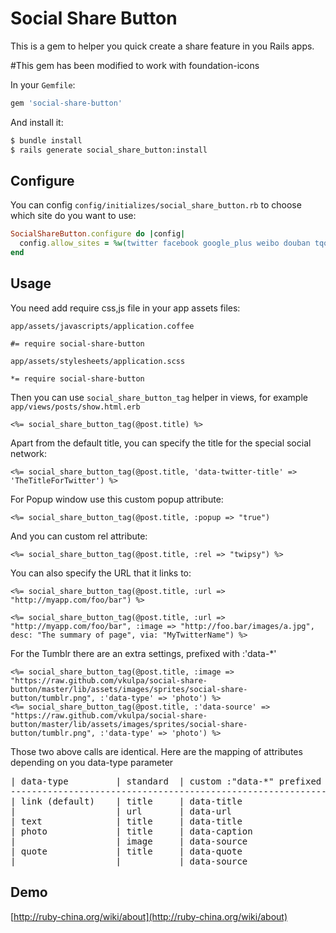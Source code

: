 # Social Share Button

This is a gem to helper you quick create a share feature in you Rails apps.

#This gem has been modified to work with foundation-icons

In your `Gemfile`:

```ruby
gem 'social-share-button'
```

And install it:

```bash
$ bundle install
$ rails generate social_share_button:install
```

## Configure

You can config `config/initializes/social_share_button.rb` to choose which site do you want to use:

```ruby
SocialShareButton.configure do |config|
  config.allow_sites = %w(twitter facebook google_plus weibo douban tqq renren qq kaixin001 baidu tumblr plurk pinterest email)
end
```

## Usage

You need add require css,js file in your app assets files:

`app/assets/javascripts/application.coffee`

```
#= require social-share-button
```

`app/assets/stylesheets/application.scss`

```
*= require social-share-button
```

Then you can use `social_share_button_tag` helper in views, for example `app/views/posts/show.html.erb`

```erb
<%= social_share_button_tag(@post.title) %>
```

Apart from the default title, you can specify the title for the special social network:

```erb
<%= social_share_button_tag(@post.title, 'data-twitter-title' => 'TheTitleForTwitter') %>
```

For Popup window use this custom popup attribute:

```erb
<%= social_share_button_tag(@post.title, :popup => "true")
```

And you can custom rel attribute:

```erb
<%= social_share_button_tag(@post.title, :rel => "twipsy") %>
```

You can also specify the URL that it links to:

```erb
<%= social_share_button_tag(@post.title, :url => "http://myapp.com/foo/bar") %>
```

```erb
<%= social_share_button_tag(@post.title, :url => "http://myapp.com/foo/bar", :image => "http://foo.bar/images/a.jpg", desc: "The summary of page", via: "MyTwitterName") %>
```

For the Tumblr there are an extra settings, prefixed with :'data-*'
```erb
<%= social_share_button_tag(@post.title, :image => "https://raw.github.com/vkulpa/social-share-button/master/lib/assets/images/sprites/social-share-button/tumblr.png", :'data-type' => 'photo') %>
<%= social_share_button_tag(@post.title, :'data-source' => "https://raw.github.com/vkulpa/social-share-button/master/lib/assets/images/sprites/social-share-button/tumblr.png", :'data-type' => 'photo') %>
```
Those two above calls are identical.
Here are the mapping of attributes depending on you data-type parameter

<pre>
| data-type         | standard  | custom :"data-*" prefixed  |
--------------------------------------------------------------
| link (default)    | title     | data-title                 |
|                   | url       | data-url                   |
| text              | title     | data-title                 |
| photo             | title     | data-caption               |
|                   | image     | data-source                |
| quote             | title     | data-quote                 |
|                   |           | data-source                |
</pre>


## Demo

[http://ruby-china.org/wiki/about](http://ruby-china.org/wiki/about)
